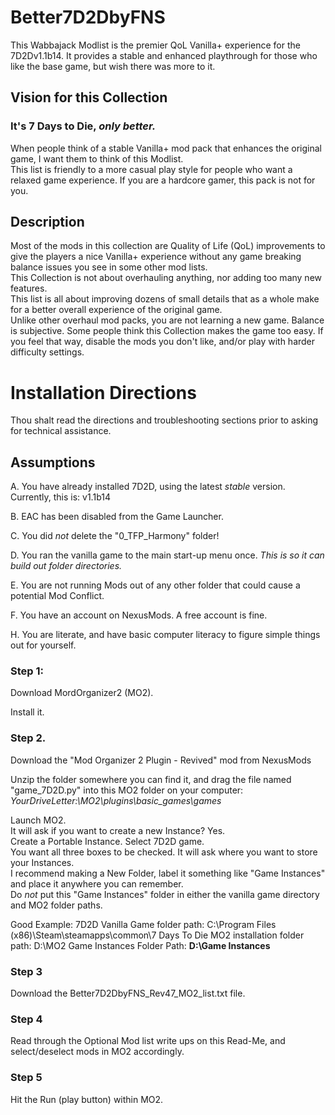 # Better7D2DbyFNS
This Wabbajack Modlist is the premier QoL Vanilla+ experience for the 7D2Dv1.1b14. 
It provides a stable and enhanced playthrough for those who like the base game, but wish there was more to it.

## Vision for this Collection

### It's 7 Days to Die, *only better.*

When people think of a stable Vanilla+ mod pack that enhances the original game, I want them to think of this Modlist.  
This list is friendly to a more casual play style for people who want a relaxed game experience.  If you are a hardcore gamer, this pack is not for you.

## Description
Most of the mods in this collection are Quality of Life (QoL) improvements to give the players a nice Vanilla+ experience without any game breaking balance issues you see in some other mod lists.  
This Collection is not about overhauling anything, nor adding too many new features.  
This list is all about improving dozens of small details that as a whole make for a better overall experience of the original game.  
Unlike other overhaul mod packs, you are not learning a new game. 
Balance is subjective.  Some people think this Collection makes the game too easy.  If you feel that way, disable the mods you don't like, and/or play with harder difficulty settings.

# Installation Directions

Thou shalt read the directions and troubleshooting sections prior to asking for technical assistance.  

## Assumptions 

A. You have already installed 7D2D, using the latest *stable* version.  Currently, this is: v1.1b14

B. EAC has been disabled from the Game Launcher.

C. You did *not* delete the "0_TFP_Harmony" folder!

D. You ran the vanilla game to the main start-up menu once.  *This is so it can build out folder directories.*  

E. You are not running Mods out of any other folder that could cause a potential Mod Conflict.

F. You have an account on NexusMods.  A free account is fine.  

H. You are literate, and have basic computer literacy to figure simple things out for yourself.

### Step 1:

Download MordOrganizer2 (MO2).  

Install it.

### Step 2. 

Download the "Mod Organizer 2 Plugin - Revived" mod from NexusMods

Unzip the folder somewhere you can find it, and drag the file named "game_7D2D.py" into this MO2 folder on your computer: *YourDriveLetter:\MO2\plugins\basic_games\games*

Launch MO2.  
It will ask if you want to create a new Instance?  Yes.  
Create a Portable Instance.  Select 7D2D game.  
You want all three boxes to be checked.
It will ask where you want to store your Instances.  
I recommend making a New Folder, label it something like "Game Instances" and place it anywhere you can remember.  
Do *not* put this "Game Instances" folder in either the vanilla game directory and MO2 folder paths.

Good Example:
7D2D Vanilla Game folder path: C:\Program Files (x86)\Steam\steamapps\common\7 Days To Die
MO2 installation folder path: D:\MO2
Game Instances Folder Path: **D:\Game Instances**

### Step 3

Download the Better7D2DbyFNS_Rev47_MO2_list.txt file.

### Step 4

Read through the Optional Mod list write ups on this Read-Me, and select/deselect mods in MO2 accordingly.

### Step 5

Hit the Run (play button) within MO2.



